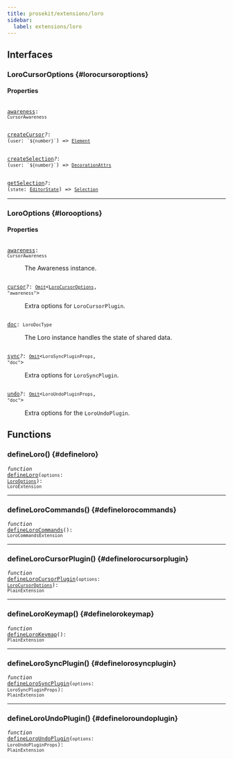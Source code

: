 ```yaml
---
title: prosekit/extensions/loro
sidebar:
  label: extensions/loro
---
```


## Interfaces

### LoroCursorOptions {#lorocursoroptions}

#### Properties

<dl>

<dt>

<code data-typedoc-declaration><i></i> <a id="awareness" href="#awareness">awareness</a>: `CursorAwareness`</code>

</dt>

</dl>

<dl>

<dt>

<code data-typedoc-declaration><i></i> <a id="createcursor" href="#createcursor">createCursor</a><i>?</i>: (`user`: `` `${number}` ``) => [`Element`](https://developer.mozilla.org/docs/Web/API/Element)</code>

</dt>

</dl>

<dl>

<dt>

<code data-typedoc-declaration><i></i> <a id="createselection" href="#createselection">createSelection</a><i>?</i>: (`user`: `` `${number}` ``) => [`DecorationAttrs`](../pm/view.md#decorationattrs)</code>

</dt>

</dl>

<dl>

<dt>

<code data-typedoc-declaration><i></i> <a id="getselection" href="#getselection">getSelection</a><i>?</i>: (`state`: [`EditorState`](../pm/state.md#editorstate)) => [`Selection`](../pm/state.md#selection-1)</code>

</dt>

</dl>

***

### LoroOptions {#lorooptions}

#### Properties

<dl>

<dt>

<code data-typedoc-declaration><i></i> <a id="awareness-1" href="#awareness-1">awareness</a>: `CursorAwareness`</code>

</dt>

<dd>

The Awareness instance.

</dd>

</dl>

<dl>

<dt>

<code data-typedoc-declaration><i></i> <a id="cursor" href="#cursor">cursor</a><i>?</i>: [`Omit`](https://www.typescriptlang.org/docs/handbook/utility-types.html#omittype-keys)\<[`LoroCursorOptions`](#lorocursoroptions), `"awareness"`\></code>

</dt>

<dd>

Extra options for `LoroCursorPlugin`.

</dd>

</dl>

<dl>

<dt>

<code data-typedoc-declaration><i></i> <a id="doc" href="#doc">doc</a>: `LoroDocType`</code>

</dt>

<dd>

The Loro instance handles the state of shared data.

</dd>

</dl>

<dl>

<dt>

<code data-typedoc-declaration><i></i> <a id="sync" href="#sync">sync</a><i>?</i>: [`Omit`](https://www.typescriptlang.org/docs/handbook/utility-types.html#omittype-keys)\<`LoroSyncPluginProps`, `"doc"`\></code>

</dt>

<dd>

Extra options for `LoroSyncPlugin`.

</dd>

</dl>

<dl>

<dt>

<code data-typedoc-declaration><i></i> <a id="undo" href="#undo">undo</a><i>?</i>: [`Omit`](https://www.typescriptlang.org/docs/handbook/utility-types.html#omittype-keys)\<`LoroUndoPluginProps`, `"doc"`\></code>

</dt>

<dd>

Extra options for the `LoroUndoPlugin`.

</dd>

</dl>

## Functions

### defineLoro() {#defineloro}

<dl>

<dt>

<code data-typedoc-declaration><i>function</i> <i></i> <a id="defineloro-2" href="#defineloro-2">defineLoro</a>(`options`: [`LoroOptions`](#lorooptions)): `LoroExtension`</code>

</dt>

<dd>

</dd>

</dl>

***

### defineLoroCommands() {#definelorocommands}

<dl>

<dt>

<code data-typedoc-declaration><i>function</i> <i></i> <a id="definelorocommands-2" href="#definelorocommands-2">defineLoroCommands</a>(): `LoroCommandsExtension`</code>

</dt>

</dl>

***

### defineLoroCursorPlugin() {#definelorocursorplugin}

<dl>

<dt>

<code data-typedoc-declaration><i>function</i> <i></i> <a id="definelorocursorplugin-2" href="#definelorocursorplugin-2">defineLoroCursorPlugin</a>(`options`: [`LoroCursorOptions`](#lorocursoroptions)): `PlainExtension`</code>

</dt>

</dl>

***

### defineLoroKeymap() {#definelorokeymap}

<dl>

<dt>

<code data-typedoc-declaration><i>function</i> <i></i> <a id="definelorokeymap-2" href="#definelorokeymap-2">defineLoroKeymap</a>(): `PlainExtension`</code>

</dt>

</dl>

***

### defineLoroSyncPlugin() {#definelorosyncplugin}

<dl>

<dt>

<code data-typedoc-declaration><i>function</i> <i></i> <a id="definelorosyncplugin-2" href="#definelorosyncplugin-2">defineLoroSyncPlugin</a>(`options`: `LoroSyncPluginProps`): `PlainExtension`</code>

</dt>

</dl>

***

### defineLoroUndoPlugin() {#defineloroundoplugin}

<dl>

<dt>

<code data-typedoc-declaration><i>function</i> <i></i> <a id="defineloroundoplugin-2" href="#defineloroundoplugin-2">defineLoroUndoPlugin</a>(`options`: `LoroUndoPluginProps`): `PlainExtension`</code>

</dt>

</dl>
